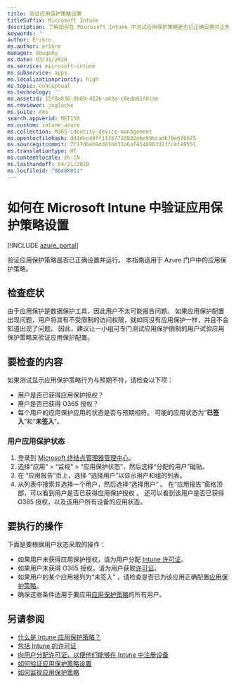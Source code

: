 ```yaml
---
title: 验证应用保护策略设置
titleSuffix: Microsoft Intune
description: 了解如何在 Microsoft Intune 中测试应用保护策略是否已正确设置并正常运行。
keywords: ''
author: Erikre
ms.author: erikre
manager: dougeby
ms.date: 03/31/2020
ms.service: microsoft-intune
ms.subservice: apps
ms.localizationpriority: high
ms.topic: conceptual
ms.technology: ''
ms.assetid: 15f8a838-0b69-412b-a42e-c6edb61f0cae
ms.reviewer: joglocke
ms.suite: ems
search.appverid: MET150
ms.custom: intune-azure
ms.collection: M365-identity-device-management
ms.openlocfilehash: d41dec48ff1f357733882ebe99bcad670e676675
ms.sourcegitcommit: 7f17d6eb9dd41b031a6af4148863d2ffc4f49551
ms.translationtype: HT
ms.contentlocale: zh-CN
ms.lasthandoff: 04/21/2020
ms.locfileid: "80488011"
---
```

# <a name="how-to-validate-your-app-protection-policy-setup-in-microsoft-intune"></a>如何在 Microsoft Intune 中验证应用保护策略设置

[!INCLUDE [azure_portal](../includes/azure_portal.md)]

验证应用保护策略是否已正确设置并运行。 本指南适用于 Azure 门户中的应用保护策略。

## <a name="checking-for-symptoms"></a>检查症状
由于应用保护是数据保护工具，因此用户不太可能报告问题。 如果应用保护配置出现问题，用户将具有不受限制的访问权限，就如同没有应用保护一样，并且不会知道出现了问题。 因此，建议让一小组可专门测试应用保护限制的用户试验应用保护策略来验证应用保护配置。

## <a name="what-to-check"></a>要检查的内容

如果测试显示应用保护策略行为与预期不符，请检查以下项：

- 用户是否已获得应用保护授权？
- 用户是否已获得 O365 授权？
- 每个用户的应用保护应用的状态是否与预期相符。 可能的应用状态为“**已签入**”和“**未签入**”。

### <a name="user-app-protection-status"></a>用户应用保护状态
1. 登录到 [Microsoft 终结点管理器管理中心](https://go.microsoft.com/fwlink/?linkid=2109431)。
3. 选择“应用” > “监视” >  “应用保护状态”，然后选择“分配的用户”磁贴。 
4. 在  “应用报告”页上，选择  “选择用户”以显示用户和组的列表。 
5. 从列表中搜索并选择一个用户，然后选择“选择用户”  。 在“应用报告”窗格顶部，可以看到用户是否已获得应用保护授权  。 还可以看到该用户是否已获得 O365 授权，以及该用户所有设备的应用状态。

## <a name="what-to-do"></a>要执行的操作
下面是要根据用户状态采取的操作：

- 如果用户未获得应用保护授权，请为用户分配 [Intune 许可证](../fundamentals/licenses.md)。
- 如果用户未获得 O365 授权，请为用户获取[许可证](../fundamentals/licenses.md)。
- 如果用户的某个应用被列为“未签入”  ，请检查是否已为该应用正确配置[应用保护策略](app-protection-policies-validate.md)。
- 确保这些条件适用于要应用[应用保护策略](app-protection-policies-monitor.md)的所有用户。

## <a name="see-also"></a>另请参阅

- [什么是 Intune 应用保护策略？](app-protection-policies.md)
- [包括 Intune 的许可证](../fundamentals/licenses.md)
- [向用户分配许可证，以便他们能够在 Intune 中注册设备](../fundamentals/licenses-assign.md)
- [如何验证应用保护策略设置](app-protection-policies-validate.md)
- [如何监视应用保护策略](app-protection-policies-monitor.md)

